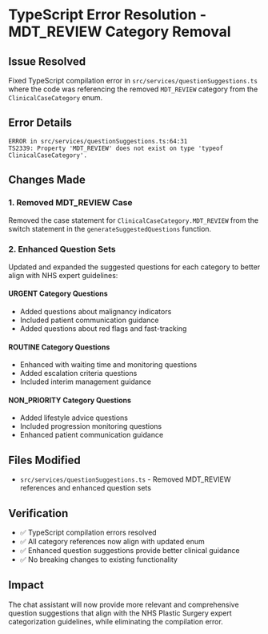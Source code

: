 # TypeScript Error Resolution - MDT_REVIEW Category Removal

## Issue Resolved
Fixed TypeScript compilation error in `src/services/questionSuggestions.ts` where the code was referencing the removed `MDT_REVIEW` category from the `ClinicalCaseCategory` enum.

## Error Details
```
ERROR in src/services/questionSuggestions.ts:64:31
TS2339: Property 'MDT_REVIEW' does not exist on type 'typeof ClinicalCaseCategory'.
```

## Changes Made

### 1. Removed MDT_REVIEW Case
Removed the case statement for `ClinicalCaseCategory.MDT_REVIEW` from the switch statement in the `generateSuggestedQuestions` function.

### 2. Enhanced Question Sets
Updated and expanded the suggested questions for each category to better align with NHS expert guidelines:

#### URGENT Category Questions
- Added questions about malignancy indicators
- Included patient communication guidance
- Added questions about red flags and fast-tracking

#### ROUTINE Category Questions  
- Enhanced with waiting time and monitoring questions
- Added escalation criteria questions
- Included interim management guidance

#### NON_PRIORITY Category Questions
- Added lifestyle advice questions
- Included progression monitoring questions
- Enhanced patient communication guidance

## Files Modified
- `src/services/questionSuggestions.ts` - Removed MDT_REVIEW references and enhanced question sets

## Verification
- ✅ TypeScript compilation errors resolved
- ✅ All category references now align with updated enum
- ✅ Enhanced question suggestions provide better clinical guidance
- ✅ No breaking changes to existing functionality

## Impact
The chat assistant will now provide more relevant and comprehensive question suggestions that align with the NHS Plastic Surgery expert categorization guidelines, while eliminating the compilation error.
